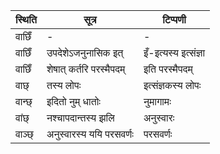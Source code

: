 | स्थिति | सूत्र | टिप्पणी |
| ----- | ------- | ------ |
| वाछिँ | - | - |
| वाछिँ | उपदेशेऽजनुनासिक इत् | इँ-इत्यस्य इत्संज्ञा |
| वाछिँ | शेषात् कर्तरि परस्मैपदम् | इति परस्मैपदम् |
| वाछ् | तस्य लोपः | इत्संज्ञकस्य लोपः |
| वान्छ् | इदितो नुम् धातोः | नुमागामः |
| वांछ् | नश्चापदान्तस्य झलि | अनुस्वारः |
| वाञ्छ् | अनुस्वारस्य ययि परसवर्णः | परसवर्णः |
